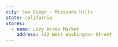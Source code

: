 ```yaml
---
city: San Diego - Missions Hills
state: california
stores:
  - name: Lazy Acres Market
    address: 422 West Washington Street
---
```

